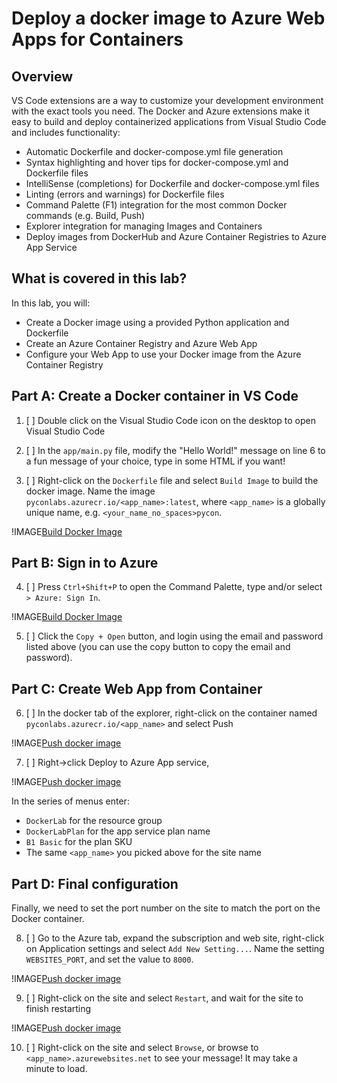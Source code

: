# Deploy a docker image to Azure Web Apps for Containers

## Overview

VS Code extensions are a way to customize your development environment with the exact tools you need. The Docker and Azure extensions make it easy to build and deploy containerized applications from Visual Studio Code and includes functionality:

- Automatic Dockerfile and docker-compose.yml file generation
- Syntax highlighting and hover tips for docker-compose.yml and Dockerfile files
- IntelliSense (completions) for Dockerfile and docker-compose.yml files
- Linting (errors and warnings) for Dockerfile files
- Command Palette (F1) integration for the most common Docker commands (e.g. Build, Push)
- Explorer integration for managing Images and Containers
- Deploy images from DockerHub and Azure Container Registries to Azure App Service

## What is covered in this lab?

In this lab, you will:

- Create a Docker image using a provided Python application and Dockerfile
- Create an Azure Container Registry and Azure Web App
- Configure your Web App to use your Docker image from the Azure Container Registry

## Part A: Create a Docker container in VS Code

1. [ ] Double click on the Visual Studio Code icon on the desktop to open Visual Studio Code

2. [ ] In the `app/main.py` file, modify the "Hello World!" message on line 6 to a fun message of your choice, type in some HTML if you want!

3. [ ] Right-click on the `Dockerfile` file and select `Build Image` to build the docker image. Name the image `pyconlabs.azurecr.io/<app_name>:latest`, where `<app_name>` is a globally unique name, e.g. `<your_name_no_spaces>pycon`.

!IMAGE[Build Docker Image](images/BuildImage.png)

## Part B: Sign in to Azure

4. [ ] Press `Ctrl+Shift+P` to open the Command Palette, type and/or select `> Azure: Sign In`.

!IMAGE[Build Docker Image](images/AzureSignIn.png)

5. [ ] Click the `Copy + Open` button, and login using the email and password listed above (you can use the copy button to copy the email and password).

## Part C: Create Web App from Container

6. [ ] In the docker tab of the explorer, right-click on the container named `pyconlabs.azurecr.io/<app_name>` and select Push

!IMAGE[Push docker image](Images/PushDockerImage.png)

7. [ ] Right->click Deploy to Azure App service, 

!IMAGE[Push docker image](Images/DeployImageToAppService.png)

In the series of menus enter:
 - `DockerLab` for the resource group
 - `DockerLabPlan` for the app service plan name
 - `B1 Basic` for the plan SKU
 - The same `<app_name>` you picked above for the site name

## Part D: Final configuration

Finally, we need to set the port number on the site to match the port on the Docker container.

8. [ ] Go to the Azure tab, expand the subscription and web site, right-click on Application settings and select `Add New Setting...`. Name the setting `WEBSITES_PORT`, and set the value to `8000`.

!IMAGE[Push docker image](Images/AddSetting.png)

9. [ ] Right-click on the site and select `Restart`, and wait for the site to finish restarting

!IMAGE[Push docker image](Images/RestartWebApp.png)

10. [ ] Right-click on the site and select `Browse`, or browse to ```<app_name>.azurewebsites.net``` to see your message! It may take a minute to load.
